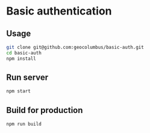 # Basic authentication

## Usage

```bash
git clone git@github.com:geocolumbus/basic-auth.git
cd basic-auth
npm install
```

## Run server

```bash
npm start
```

## Build for production

```bash
npm run build
```
